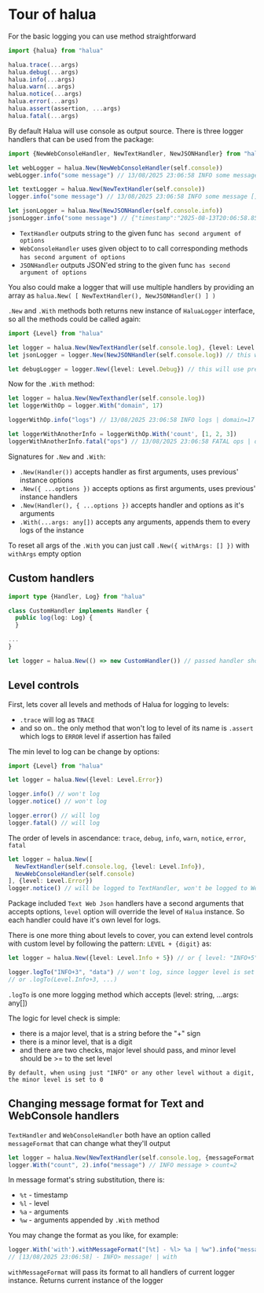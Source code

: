 # Tour of halua

For the basic logging you can use method straightforward

```ts
import {halua} from "halua"

halua.trace(...args)
halua.debug(...args)
halua.info(...args)
halua.warn(...args)
halua.notice(...args)
halua.error(...args)
halua.assert(assertion, ...args)
halua.fatal(...args)
```

By default Halua will use console as output source. There is three logger handlers that can be used from the package:

```ts
import {NewWebConsoleHandler, NewTextHandler, NewJSONHandler} from "halua"

let webLogger = halua.New(NewWebConsoleHandler(self.console))
webLogger.info("some message") // 13/08/2025 23:06:58 INFO some message []

let textLogger = halua.New(NewTextHandler(self.console))
logger.info("some message") // 13/08/2025 23:06:58 INFO some message []

let jsonLogger = halua.New(NewJSONHandler(self.console.info))
jsonLogger.info("some message") // {"timestamp":"2025-08-13T20:06:58.857Z","args":["some message",[]],"level":"INFO"}
```

- `TextHandler` outputs string to the given func `has second argument of options`
- `WebConsoleHandler` uses given object to to call corresponding methods `has second argument of options`
- `JSONHandler` outputs JSON'ed string to the given func `has second argument of options`

You also could make a logger that will use multiple handlers by providing an array as
`halua.New( [ NewTextHandler(), NewJSONHandler() ] )`

`.New` and `.With` methods both returns new instance of `HaluaLogger` interface, so all the methods could be called
again:

```ts
import {Level} from "halua"

let logger = halua.New(NewTextHandler(self.console.log), {level: Level.Info})
let jsonLogger = logger.New(NewJSONHandler(self.console.log)) // this will use previously passed options (level) as its' options

let debugLogger = logger.New({level: Level.Debug}) // this will use previously passed TextHandler, but with "Debug" level as default 
```

Now for the `.With` method:

```ts
let logger = halua.New(NewTexthandler(self.console.log))
let loggerWithOp = logger.With("domain", 17)

loggerWithOp.info("logs") // 13/08/2025 23:06:58 INFO logs | domain=17

let loggerWithAnotherInfo = loggerWithOp.With('count', [1, 2, 3])
loggerWithAnotherInfo.fatal("ops") // 13/08/2025 23:06:58 FATAL ops | domain=17 count=[1,2,3] 
```

Signatures for `.New` and `.With`:

- `.New(Handler())` accepts handler as first arguments, uses previous' instance options
- `.New({ ...options })` accepts options as first arguments, uses previous' instance handlers
- `.New(Handler(), { ...options })` accepts handler and options as it's arguments
- `.With(...args: any[])` accepts any arguments, appends them to every logs of the instance

To reset all args of the `.With` you can just call `.New({ withArgs: [] })` with `withArgs` empty option

## Custom handlers

```ts
import type {Handler, Log} from "halua"

class CustomHandler implements Handler {
  public log(log: Log) {
  }

...
}

let logger = halua.New(() => new CustomHandler()) // passed handler should be a func that returns an interface of Handler{}
```

## Level controls

First, lets cover all levels and methods of Halua for logging to levels:

- `.trace` will log as `TRACE`
- and so on.. the only method that won't log to level of its name is `.assert` which logs to `ERROR` level if assertion
  has failed

The min level to log can be change by options:

```ts
import {Level} from "halua"

let logger = halua.New({level: Level.Error})

logger.info() // won't log
logger.notice() // won't log

logger.error() // will log
logger.fatal() // will log
```

The order of levels in ascendance: `trace`, `debug`, `info`, `warn`, `notice`, `error`, `fatal`

```ts
let logger = halua.New([
  NewTextHandler(self.console.log, {level: Level.Info}),
  NewWebConsoleHandler(self.console)
], {level: Level.Error})
logger.notice() // will be logged to TextHandler, won't be logged to WebConsoleHandler
```

Package included `Text Web Json` handlers have a second arguments that accepts options, `level` option will override
the level of `Halua` instance. So each handler could have it's own level for logs.

There is one more thing about levels to cover, you can extend level controls with custom level by following the pattern:
`LEVEL + {digit}` as:

```ts
let logger = halua.New({level: Level.Info + 5}) // or { level: "INFO+5" }

logger.logTo("INFO+3", "data") // won't log, since logger level is set to +5
// or .logTo(Level.Info+3, ...)
```

`.logTo` is one more logging method which accepts (level: string, ...args: any[])

The logic for level check is simple:

- there is a major level, that is a string before the "+" sign
- there is a minor level, that is a digit
- and there are two checks, major level should pass, and minor level should be >= to the set level

`By default, when using just "INFO" or any other level without a digit, the minor level is set to 0`

## Changing message format for Text and WebConsole handlers

`TextHandler` and `WebConsoleHandler` both have an option called `messageFormat` that can change what they'll output

```ts
let logger = halua.New(NewTextHandler(self.console.log, {messageFormat: "%l %a > %w"}))
logger.With("count", 2).info("message") // INFO message > count=2
```

In message format's string substitution, there is:

- `%t` - timestamp
- `%l` - level
- `%a` - arguments
- `%w` - arguments appended by `.With` method

You may change the format as you like, for example:

```ts
logger.With('with').withMessageFormat("[%t] - %l> %a | %w").info("message!")
// [13/08/2025 23:06:58] - INFO> message! | with  
```

`withMessageFormat` will pass its format to all handlers of current logger instance. Returns current instance of the
logger 